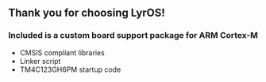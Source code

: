## Thank you for choosing LyrOS!

### Included is a custom board support package for ARM Cortex-M
- CMSIS compliant libraries
- Linker script
- TM4C123GH6PM startup code